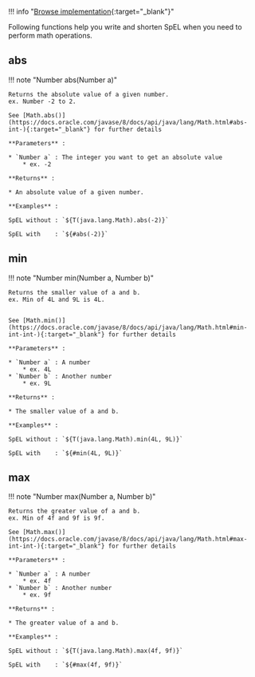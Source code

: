 <!--
  ~ SPDX-FileCopyrightText: 2017-2024 Enedis
  ~
  ~ SPDX-License-Identifier: Apache-2.0
  ~
-->

!!! info "[Browse implementation](https://github.com/Enedis-OSS/chutney/blob/main/chutney/action-impl/src/main/java/com/chutneytesting/action/function/MathFunctions.java){:target="_blank"}"

Following functions help you write and shorten SpEL when you need to perform math operations.

## abs

!!! note "Number abs(Number a)"

    Returns the absolute value of a given number.  
    ex. Number -2 to 2.

    See [Math.abs()](https://docs.oracle.com/javase/8/docs/api/java/lang/Math.html#abs-int-){:target="_blank"} for further details

    **Parameters** :

    * `Number a` : The integer you want to get an absolute value
        * ex. -2

    **Returns** :

    * An absolute value of a given number.

    **Examples** :

    SpEL without : `${T(java.lang.Math).abs(-2)}`

    SpEL with    : `${#abs(-2)}`

## min

!!! note "Number min(Number a, Number b)"

    Returns the smaller value of a and b.  
    ex. Min of 4L and 9L is 4L.


    See [Math.min()](https://docs.oracle.com/javase/8/docs/api/java/lang/Math.html#min-int-int-){:target="_blank"} for further details

    **Parameters** :

    * `Number a` : A number
        * ex. 4L
    * `Number b` : Another number
        * ex. 9L

    **Returns** :

    * The smaller value of a and b.

    **Examples** :

    SpEL without : `${T(java.lang.Math).min(4L, 9L)}`

    SpEL with    : `${#min(4L, 9L)}`

## max

!!! note "Number max(Number a, Number b)"

    Returns the greater value of a and b.  
    ex. Min of 4f and 9f is 9f.

    See [Math.max()](https://docs.oracle.com/javase/8/docs/api/java/lang/Math.html#max-int-int-){:target="_blank"} for further details

    **Parameters** :

    * `Number a` : A number
        * ex. 4f
    * `Number b` : Another number
        * ex. 9f

    **Returns** :

    * The greater value of a and b.

    **Examples** :

    SpEL without : `${T(java.lang.Math).max(4f, 9f)}`

    SpEL with    : `${#max(4f, 9f)}`

